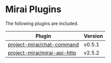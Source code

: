 # Mirai Plugins

The following plugins are included.

| Plugin                                                       | Version |
| ------------------------------------------------------------ | ------- |
| [project-mirai/chat-command](https://github.com/project-mirai/chat-command) | v0.5.1  |
| [project-mirai/mirai-api-http](https://github.com/project-mirai/mirai-api-http) | v2.5.2  |

